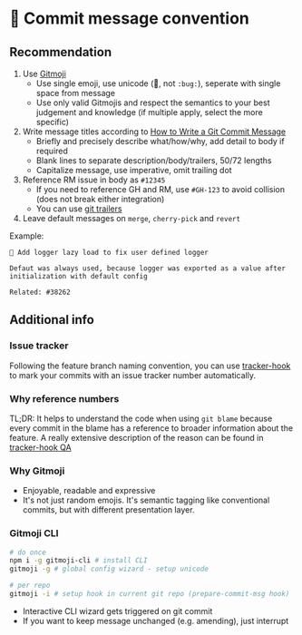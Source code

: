 # 💬 Commit message convention

## Recommendation

1. Use [Gitmoji](https://gitmoji.carloscuesta.me/)
   - Use single emoji, use unicode (🐛, not `:bug:`), seperate with single space from message
   - Use only valid Gitmojis and respect the semantics to your best judgement and knowledge (if multiple apply, select the more specific)
2. Write message titles according to [How to Write a Git Commit Message](https://chris.beams.io/posts/git-commit/)
   - Briefly and precisely describe what/how/why, add detail to body if required
   - Blank lines to separate description/body/trailers, 50/72 lengths
   - Capitalize message, use imperative, omit trailing dot
3. Reference RM issue in body as `#12345`
   - If you need to reference GH and RM, use `#GH-123` to avoid collision (does not break either integration)
   - You can use [git trailers](https://git.wiki.kernel.org/index.php/CommitMessageConventions)
4. Leave default messages on `merge`, `cherry-pick` and `revert`

Example:

```
🐛 Add logger lazy load to fix user defined logger

Defaut was always used, because logger was exported as a value after
initialization with default config

Related: #38262
```

## Additional info

### Issue tracker

Following the feature branch naming convention, you can use [tracker-hook](https://github.com/grissius/tracker-hook) to mark your commits with an issue tracker number automatically.

### Why reference numbers
TL;DR: It helps to understand the code when using `git blame` because every commit in the blame has a reference to broader information about the feature. A really extensive description of the reason can be found in [tracker-hook QA](https://github.com/grissius/tracker-hook#qa)


### Why Gitmoji

- Enjoyable, readable and expressive
- It's not just random emojis. It's semantic tagging like conventional commits, but with different presentation layer.

### Gitmoji CLI

```bash
# do once
npm i -g gitmoji-cli # install CLI
gitmoji -g # global config wizard - setup unicode

# per repo
gitmoji -i # setup hook in current git repo (prepare-commit-msg hook)
```

- Interactive CLI wizard gets triggered on git commit
- If you want to keep message unchanged (e.g. amending), just interrupt
